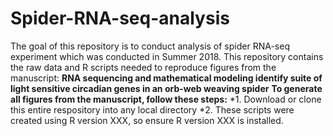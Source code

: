# Spider-RNA-seq-analysis
The goal of this repository is to conduct analysis of spider RNA-seq experiment which was conducted in Summer 2018. This repository contains the raw data and R scripts needed to reproduce figures from the manuscript: **RNA sequencing and mathematical modeling identify suite of light sensitive circadian genes in an orb-web weaving spider**
**To generate all figures from the manuscript, follow these steps:**
*1. Download or clone this entire respository into any local directory
*2. These scripts were created using R version XXX, so ensure R version XXX is installed.
